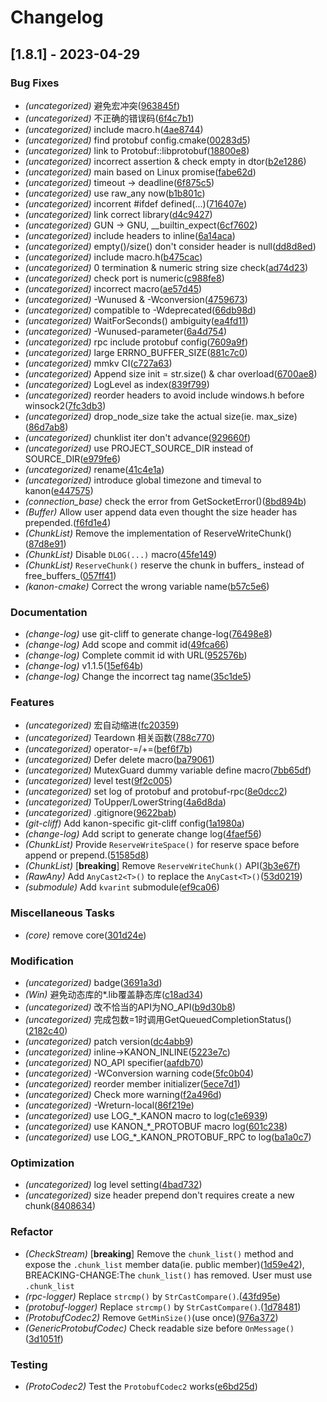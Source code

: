 # Changelog

## [1.8.1] - 2023-04-29

### Bug Fixes
- *(uncategorized)* 避免宏冲突([963845f](https://github.com/Conzxy/kanon/commit/963845f9e4fab9460f67bae42e9ba94be4ac867d))
- *(uncategorized)* 不正确的错误码([6f4c7b1](https://github.com/Conzxy/kanon/commit/6f4c7b1c007ad1efd029665a8ef617b8279bdcae))
- *(uncategorized)* include macro.h([4ae8744](https://github.com/Conzxy/kanon/commit/4ae8744e37ad374d27f25de52d5076c9af796dd5))
- *(uncategorized)* find protobuf config.cmake([00283d5](https://github.com/Conzxy/kanon/commit/00283d5587a520ea51796f45d6142c667d53270d))
- *(uncategorized)* link to Protobuf::libprotobuf([18800e8](https://github.com/Conzxy/kanon/commit/18800e8de16a8b7613b08e7e92240df665609a38))
- *(uncategorized)* incorrect assertion & check empty in dtor([b2e1286](https://github.com/Conzxy/kanon/commit/b2e1286bc3216eac6e08fdd4b32084d2867fb211))
- *(uncategorized)* main based on Linux promise([fabe62d](https://github.com/Conzxy/kanon/commit/fabe62df99f13409dd928ccc96e46993958fcc80))
- *(uncategorized)* timeout -> deadline([6f875c5](https://github.com/Conzxy/kanon/commit/6f875c54b8d98ee5871fbee46737c3110cea0c85))
- *(uncategorized)* use raw_any now([b1b801c](https://github.com/Conzxy/kanon/commit/b1b801cbc37b3fa6d3749013a5fe7ff477e8959f))
- *(uncategorized)* incorrent #ifdef defined(...)([716407e](https://github.com/Conzxy/kanon/commit/716407e5fbf7740c13e6554f8c299d8c49cfbca5))
- *(uncategorized)* link correct library([d4c9427](https://github.com/Conzxy/kanon/commit/d4c9427d92d826d1ff2efe09ff3c3de306189dbe))
- *(uncategorized)* GUN -> GNU, __builtin_expect([6cf7602](https://github.com/Conzxy/kanon/commit/6cf7602de43d5b0c9d56a769c897732aaa9b325a))
- *(uncategorized)* include headers to inline([6a14aca](https://github.com/Conzxy/kanon/commit/6a14aca22097a3208a883ae6f218c802315562cf))
- *(uncategorized)* empty()/size() don't consider header is null([dd8d8ed](https://github.com/Conzxy/kanon/commit/dd8d8edef5918d7a908c1c8395d317c3938eeda6))
- *(uncategorized)* include macro.h([b475cac](https://github.com/Conzxy/kanon/commit/b475cac2e25439e1016270517cf5d1d28f8b168b))
- *(uncategorized)* 0 termination & numeric string size check([ad74d23](https://github.com/Conzxy/kanon/commit/ad74d23b2d164345ce10102db5cbbca165c1c614))
- *(uncategorized)* check port is numeric([c988fe8](https://github.com/Conzxy/kanon/commit/c988fe8325ede3401e7b51176cefd559b4d248b2))
- *(uncategorized)* incorrect macro([ae57d45](https://github.com/Conzxy/kanon/commit/ae57d45478e25684f3897eee9a7f2adbb92f2ea5))
- *(uncategorized)* -Wunused & -Wconversion([4759673](https://github.com/Conzxy/kanon/commit/47596730a318748fe2671a9ddd7bd4f4dd78fa0f))
- *(uncategorized)* compatible to -Wdeprecated([66db98d](https://github.com/Conzxy/kanon/commit/66db98d8aa89506cdbecdcf7921b1be5e0cb6a90))
- *(uncategorized)* WaitForSeconds() ambiguity([ea4fd11](https://github.com/Conzxy/kanon/commit/ea4fd11a800c285fa070ecfc22f33858a6641e26))
- *(uncategorized)* -Wunused-parameter([6a4d754](https://github.com/Conzxy/kanon/commit/6a4d75470bef5385f78bfcc3cabe35f1718a0908))
- *(uncategorized)* rpc include protobuf config([7609a9f](https://github.com/Conzxy/kanon/commit/7609a9f7c55ea29c7794d70f80fc450fc101aa70))
- *(uncategorized)* large ERRNO_BUFFER_SIZE([881c7c0](https://github.com/Conzxy/kanon/commit/881c7c05811460f959acdf3e4aa216f3c4138b62))
- *(uncategorized)* mmkv CI([c727a63](https://github.com/Conzxy/kanon/commit/c727a633566233cc36a73dff4ff237535c66940f))
- *(uncategorized)* Append size init = str.size() & char overload([6700ae8](https://github.com/Conzxy/kanon/commit/6700ae8388d56135025cdb55dddb9d69d98fc761))
- *(uncategorized)* LogLevel as index([839f799](https://github.com/Conzxy/kanon/commit/839f799bd50b6a22f1db1e87bf080eeb36e797ef))
- *(uncategorized)* reorder headers to avoid include windows.h before winsock2([7fc3db3](https://github.com/Conzxy/kanon/commit/7fc3db3bb4187b302fe2859ba783e02b33895872))
- *(uncategorized)* drop_node_size take the actual size(ie. max_size)([86d7ab8](https://github.com/Conzxy/kanon/commit/86d7ab8e935642f846216fb7326325f7734b5954))
- *(uncategorized)* chunklist iter don't advance([929660f](https://github.com/Conzxy/kanon/commit/929660fce1c876ac7bd27a3a212e9d5a3715f99e))
- *(uncategorized)* use PROJECT_SOURCE_DIR instead of SOURCE_DIR([e979fe6](https://github.com/Conzxy/kanon/commit/e979fe6d3e2f9bf6a4e6da03c914e71de5804167))
- *(uncategorized)* rename([41c4e1a](https://github.com/Conzxy/kanon/commit/41c4e1a2741fde44dc948a1906885dad0dc30552))
- *(uncategorized)* introduce global timezone and timeval to kanon([e447575](https://github.com/Conzxy/kanon/commit/e447575ca61ae5b543e3cd3121a3c181ccb58277))
- *(connection_base)* check the error from GetSocketError()([8bd894b](https://github.com/Conzxy/kanon/commit/8bd894be6757705782c541f2e404d4ae044683eb))
- *(Buffer)* Allow user append data even thought the size header has prepended.([f6fd1e4](https://github.com/Conzxy/kanon/commit/f6fd1e45a34e6baf3a2c8aee2c7c2a08307f3aba))
- *(ChunkList)* Remove the implementation of ReserveWriteChunk()([87d8e91](https://github.com/Conzxy/kanon/commit/87d8e9124c75fcc087a3f513bb8c922f669375eb))
- *(ChunkList)* Disable `DLOG(...)` macro([45fe149](https://github.com/Conzxy/kanon/commit/45fe149f76deb75ec0888a082c2ec8185e6999a8))
- *(ChunkList)* `ReserveChunk()` reserve the chunk in buffers_ instead of free_buffers_([057ff41](https://github.com/Conzxy/kanon/commit/057ff41178784f6e3e793bf704e5660e6549e77c))
- *(kanon-cmake)* Correct the wrong variable name([b57c5e6](https://github.com/Conzxy/kanon/commit/b57c5e6947382e20df76a9556f353016b4c1f4f6))


### Documentation
- *(change-log)* use git-cliff to generate change-log([76498e8](https://github.com/Conzxy/kanon/commit/76498e8695c76007bb6d0b029d8a9bbd9e957612))
- *(change-log)* Add scope and commit id([49fca66](https://github.com/Conzxy/kanon/commit/49fca6611cdc39a0b3c232f1dffe0162f3df1b56))
- *(change-log)* Complete commit id with URL([952576b](https://github.com/Conzxy/kanon/commit/952576bf2d9f0cbfde7f6f5598d7b1881ad2dda0))
- *(change-log)* v1.1.5([15ef64b](https://github.com/Conzxy/kanon/commit/15ef64bd6385018d22a3b3e12584d1eeb1135f7a))
- *(change-log)* Change the incorrect tag name([35c1de5](https://github.com/Conzxy/kanon/commit/35c1de588ebc9c48345143526ef529b127802df0))


### Features
- *(uncategorized)* 宏自动缩进([fc20359](https://github.com/Conzxy/kanon/commit/fc20359ac546e9a74928516abc2e91911073832f))
- *(uncategorized)* Teardown 相关函数([788c770](https://github.com/Conzxy/kanon/commit/788c770d984c176b7788ded05fe4fd3097c22aad))
- *(uncategorized)* operator-=/+=([bef6f7b](https://github.com/Conzxy/kanon/commit/bef6f7bc76a2798e5d7a8e412adb450b38841a99))
- *(uncategorized)* Defer delete macro([ba79061](https://github.com/Conzxy/kanon/commit/ba790613a8f2e3f19499c6e868ef1971dc786477))
- *(uncategorized)* MutexGuard dummy variable define macro([7bb65df](https://github.com/Conzxy/kanon/commit/7bb65dfea56878ae50f1631adb8777cec2a9a87d))
- *(uncategorized)* level test([9f2c005](https://github.com/Conzxy/kanon/commit/9f2c0051e1a65432dd6866ed68285ef91ea83d53))
- *(uncategorized)* set log of protobuf and protobuf-rpc([8e0dcc2](https://github.com/Conzxy/kanon/commit/8e0dcc293ebcc078089283ba04928b72d90ed99c))
- *(uncategorized)* ToUpper/LowerString([4a6d8da](https://github.com/Conzxy/kanon/commit/4a6d8daed12e3580a8b45fe06d683f6af42358b1))
- *(uncategorized)* .gitignore([9622bab](https://github.com/Conzxy/kanon/commit/9622babe7d9f856214482bdd42fcc0a74ceff430))
- *(git-cliff)* Add kanon-specific git-cliff config([1a1980a](https://github.com/Conzxy/kanon/commit/1a1980a7b3c6fdbca85c3f2be6adc0e1c4dd88bd))
- *(change-log)* Add script to generate change log([4faef56](https://github.com/Conzxy/kanon/commit/4faef565dfb7adfc343dc90cd9856b8140b7beb1))
- *(ChunkList)* Provide `ReserveWriteSpace()` for reserve space before append or prepend.([51585d8](https://github.com/Conzxy/kanon/commit/51585d85d1efc552ece367bea1c6ef0bb7b57303))
- *(ChunkList)* [**breaking**]
Remove `ReserveWriteChunk()` API([3b3e67f](https://github.com/Conzxy/kanon/commit/3b3e67faba572235f8bd55dfa70cdf3f3764c048))
- *(RawAny)* Add `AnyCast2<T>()` to replace the `AnyCast<T>()`([53d0219](https://github.com/Conzxy/kanon/commit/53d0219a81208fbc8c8e0b6189e9447bde390c18))
- *(submodule)* Add `kvarint` submodule([ef9ca06](https://github.com/Conzxy/kanon/commit/ef9ca0607113f7cd7ebe833a668dd52d161718c7))


### Miscellaneous Tasks
- *(core)* remove core([301d24e](https://github.com/Conzxy/kanon/commit/301d24e7dbc2615dc4f95b0c1141f46b07edfd19))


### Modification
- *(uncategorized)* badge([3691a3d](https://github.com/Conzxy/kanon/commit/3691a3d7f9463332b009ae1cac22f06b06e6db42))
- *(Win)* 避免动态库的*.lib覆盖静态库([c18ad34](https://github.com/Conzxy/kanon/commit/c18ad348f5d16a50eca30832f7c041b630cd08ee))
- *(uncategorized)* 改不恰当的API为NO_API([b9d30b8](https://github.com/Conzxy/kanon/commit/b9d30b83541d6d712e03475667a53bf105f6b0f7))
- *(uncategorized)* 完成包数=1时调用GetQueuedCompletionStatus()([2182c40](https://github.com/Conzxy/kanon/commit/2182c4047eb53ae7af713f6c4fc4e9a1ff09706d))
- *(uncategorized)* patch version([dc4abb9](https://github.com/Conzxy/kanon/commit/dc4abb944cc7b1d822f14289debf983c543a5581))
- *(uncategorized)* inline->KANON_INLINE([5223e7c](https://github.com/Conzxy/kanon/commit/5223e7cba5611892ef844ffc403b98b12d6b9cc0))
- *(uncategorized)* NO_API specifier([aafdb70](https://github.com/Conzxy/kanon/commit/aafdb70c31bae3d9fcd23395216ef1c52f32c5ad))
- *(uncategorized)* -WConversion warning code([5fc0b04](https://github.com/Conzxy/kanon/commit/5fc0b0403fe06046aa8131f2a3771b26614c3398))
- *(uncategorized)* reorder member initializer([5ece7d1](https://github.com/Conzxy/kanon/commit/5ece7d11e45b9dc412c8e2d115e4b7f0d0804707))
- *(uncategorized)* Check more warning([f2a496d](https://github.com/Conzxy/kanon/commit/f2a496dd9bad8d3dcce6c08d5d4692d177c5d271))
- *(uncategorized)* -Wreturn-local([86f219e](https://github.com/Conzxy/kanon/commit/86f219e86c27bc32cc7cbea6daa8c88944be9c3c))
- *(uncategorized)* use LOG_*_KANON macro to log([c1e6939](https://github.com/Conzxy/kanon/commit/c1e69398fdbe98494409c4e664004d80d58cec84))
- *(uncategorized)* use KANON_*_PROTOBUF macro log([601c238](https://github.com/Conzxy/kanon/commit/601c238e2387bf7298e03d87ef16069ac97ff963))
- *(uncategorized)* use LOG_*_KANON_PROTOBUF_RPC to log([ba1a0c7](https://github.com/Conzxy/kanon/commit/ba1a0c7c8b35adb3b81dc1c545fce2f420d6c1b9))


### Optimization
- *(uncategorized)* log level setting([4bad732](https://github.com/Conzxy/kanon/commit/4bad732d134441ea4f8bc0c6710e34d9ad0a4ebe))
- *(uncategorized)* size header prepend don't requires create a new chunk([8408634](https://github.com/Conzxy/kanon/commit/840863474d55efb0d7b59dd46b744138fc79f89a))


### Refactor
- *(CheckStream)* [**breaking**]
Remove the `chunk_list()` method and expose the `.chunk_list` member data(ie. public member)([1d59e42](https://github.com/Conzxy/kanon/commit/1d59e428199900bec70c12b6bd20066c87d8819c)), BREACKING-CHANGE:The `chunk_list()` has removed. User must use `.chunk_list`
- *(rpc-logger)* Replace `strcmp()` by `StrCastCompare()`.([43fd95e](https://github.com/Conzxy/kanon/commit/43fd95eec94d2e103a56bf4deee207d3f6429592))
- *(protobuf-logger)* Replace `strcmp()` by `StrCastCompare()`.([1d78481](https://github.com/Conzxy/kanon/commit/1d78481e2dca6b9814454367acfee2f4b8d792d0))
- *(ProtobufCodec2)* Remove `GetMinSize()`(use once)([976a372](https://github.com/Conzxy/kanon/commit/976a372e4b1ec545120ef5f8a914a41002f90e10))
- *(GenericProtobufCodec)* Check readable size before `OnMessage()`([3d1051f](https://github.com/Conzxy/kanon/commit/3d1051f1f3f14423447482baef252aa59dd71630))


### Testing
- *(ProtoCodec2)* Test the `ProtobufCodec2` works([e6bd25d](https://github.com/Conzxy/kanon/commit/e6bd25d4ae29474c9f3ec61d8517764fe8b7e662))


<!-- generated by git-cliff -->
